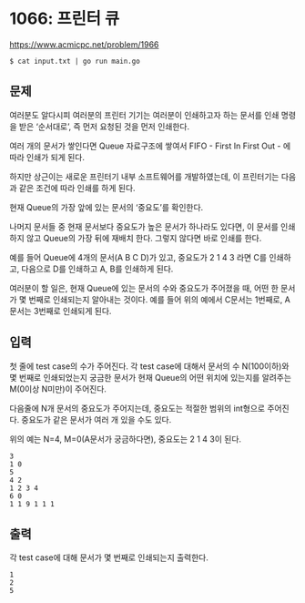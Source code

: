 # 1066: 프린터 큐

https://www.acmicpc.net/problem/1966

```
$ cat input.txt | go run main.go
```

## 문제

여러분도 알다시피 여러분의 프린터 기기는 여러분이 인쇄하고자 하는 문서를 인쇄 명령을 받은 ‘순서대로’, 즉 먼저 요청된 것을 먼저 인쇄한다.

여러 개의 문서가 쌓인다면 Queue 자료구조에 쌓여서 FIFO - First In First Out - 에 따라 인쇄가 되게 된다.

하지만 상근이는 새로운 프린터기 내부 소프트웨어를 개발하였는데, 이 프린터기는 다음과 같은 조건에 따라 인쇄를 하게 된다.


현재 Queue의 가장 앞에 있는 문서의 ‘중요도’를 확인한다.

나머지 문서들 중 현재 문서보다 중요도가 높은 문서가 하나라도 있다면, 이 문서를 인쇄하지 않고 Queue의 가장 뒤에 재배치 한다. 그렇지 않다면 바로 인쇄를 한다.

예를 들어 Queue에 4개의 문서(A B C D)가 있고, 중요도가 2 1 4 3 라면 C를 인쇄하고, 다음으로 D를 인쇄하고 A, B를 인쇄하게 된다.

여러분이 할 일은, 현재 Queue에 있는 문서의 수와 중요도가 주어졌을 때, 어떤 한 문서가 몇 번째로 인쇄되는지 알아내는 것이다. 예를 들어 위의 예에서 C문서는 1번째로, A문서는 3번째로 인쇄되게 된다.

## 입력

첫 줄에 test case의 수가 주어진다. 각 test case에 대해서 문서의 수 N(100이하)와 몇 번째로 인쇄되었는지 궁금한 문서가 현재 Queue의 어떤 위치에 있는지를 알려주는 M(0이상 N미만)이 주어진다.

다음줄에 N개 문서의 중요도가 주어지는데, 중요도는 적절한 범위의 int형으로 주어진다. 중요도가 같은 문서가 여러 개 있을 수도 있다.

위의 예는 N=4, M=0(A문서가 궁금하다면), 중요도는 2 1 4 3이 된다.

```
3
1 0
5
4 2
1 2 3 4
6 0
1 1 9 1 1 1
```

## 출력

각 test case에 대해 문서가 몇 번째로 인쇄되는지 출력한다.

```
1
2
5
```